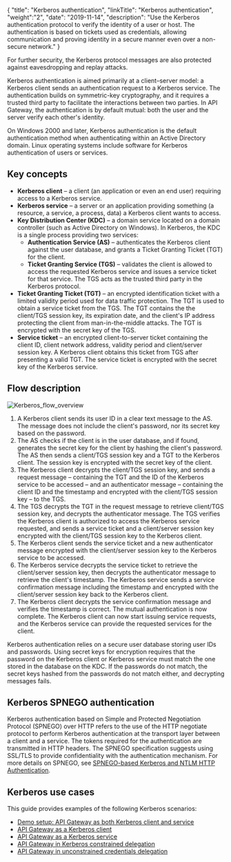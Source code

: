 {
"title": "Kerberos authentication",
"linkTitle": "Kerberos authentication",
"weight":"2",
"date": "2019-11-14",
"description": "Use the Kerberos authentication protocol to verify the identity of a user or host. The authentication is based on tickets used as credentials, allowing communication and proving identity in a secure manner even over a non-secure network."
}

For further security, the Kerberos protocol messages are also protected against eavesdropping and replay attacks.

Kerberos authentication is aimed primarily at a client–server model: a Kerberos client sends an authentication request to a Kerberos service. The authentication builds on symmetric-key cryptography, and it requires a trusted third party to facilitate the interactions between two parties. In API Gateway, the authentication is by default mutual: both the user and the server verify each other's identity.

On Windows 2000 and later, Kerberos authentication is the default authentication method when authenticating within an Active Directory domain. Linux operating systems include software for Kerberos authentication of users or services.

## Key concepts

* **Kerberos client** – a client (an application or even an end user) requiring access to a Kerberos service.
* **Kerberos service** – a server or an application providing something (a resource, a service, a process, data) a Kerberos client wants to access.
* **Key Distribution Center (KDC)** – a domain service located on a domain controller (such as Active Directory on Windows). In Kerberos, the KDC is a single process providing two services:
    * **Authentication Service (AS)** – authenticates the Kerberos client against the user database, and grants a Ticket Granting Ticket (TGT) for the client.
    * **Ticket Granting Service (TGS)** – validates the client is allowed to access the requested Kerberos service and issues a service ticket for that service. The TGS acts as the trusted third party in the Kerberos protocol.
* **Ticket Granting Ticket (TGT)** – an encrypted identification ticket with a limited validity period used for data traffic protection. The TGT is used to obtain a service ticket from the TGS. The TGT contains the the client/TGS session key, its expiration date, and the client's IP address protecting the client from man-in-the-middle attacks. The TGT is encrypted with the secret key of the TGS.
* **Service ticket** – an encrypted client-to-server ticket containing the client ID, client network address, validity period and client/server session key. A Kerberos client obtains this ticket from TGS after presenting a valid TGT. The service ticket is encrypted with the secret key of the Kerberos service.

## Flow description

![Kerberos_flow_overview](/Images/IntegrationGuides/KerberosIntegration/Kerberos_flow_overview.png)

1. A Kerberos client sends its user ID in a clear text message to the AS. The message does not include the client's password, nor its secret key based on the password.
2. The AS checks if the client is in the user database, and if found, generates the secret key for the client by hashing the client's password. The AS then sends a client/TGS session key and a TGT to the Kerberos client. The session key is encrypted with the secret key of the client.
3. The Kerberos client decrypts the client/TGS session key, and sends a request message – containing the TGT and the ID of the Kerberos service to be accessed – and an authenticator message – containing the client ID and the timestamp and encrypted with the client/TGS session key – to the TGS.
4. The TGS decrypts the TGT in the request message to retrieve client/TGS session key, and decrypts the authenticator message. The TGS verifies the Kerberos client is authorized to access the Kerberos service requested, and sends a service ticket and a client/server session key encrypted with the client/TGS session key to the Kerberos client.
5. The Kerberos client sends the service ticket and a new authenticator message encrypted with the client/server session key to the Kerberos service to be accessed.
6. The Kerberos service decrypts the service ticket to retrieve the client/server session key, then decrypts the authenticator message to retrieve the client's timestamp. The Kerberos service sends a service confirmation message including the timestamp and encrypted with the client/server session key back to the Kerberos client.
7. The Kerberos client decrypts the service confirmation message and verifies the timestamp is correct. The mutual authentication is now complete. The Kerberos client can now start issuing service requests, and the Kerberos service can provide the requested services for the client.

Kerberos authentication relies on a secure user database storing user IDs and passwords. Using secret keys for encryption requires that the password on the Kerberos client or Kerberos service must match the one stored in the database on the KDC. If the passwords do not match, the secret keys hashed from the passwords do not match either, and decrypting messages fails.

## Kerberos SPNEGO authentication

Kerberos authentication based on Simple and Protected Negotiation Protocol (SPNEGO) over HTTP refers to the use of the HTTP negotiate protocol to perform Kerberos authentication at the transport layer between a client and a service. The tokens required for the authentication are transmitted in HTTP headers. The SPNEGO specification suggests using SSL/TLS to provide confidentiality with the authentication mechanism. For more details on SPNEGO, see [SPNEGO-based Kerberos and NTLM HTTP Authentication](http://tools.ietf.org/html/rfc4559).

## Kerberos use cases

This guide provides examples of the following Kerberos scenarios:

* [Demo setup: API Gateway as both Kerberos client and service](/docs/apigtw_kerberos/kerberos_use_case_demo/)
* [API Gateway as a Kerberos client](/docs/apigtw_kerberos/kerberos_use_case_client/)
* [API Gateway as a Kerberos service](/docs/apigtw_kerberos/kerberos_use_case_service/)
* [API Gateway in Kerberos constrained delegation](/docs/apigtw_kerberos/kerberos_use_case_kcd/)
* [API Gateway in unconstrained credentials delegation](/docs/apigtw_kerberos/kerberos_use_case_ucd/)
